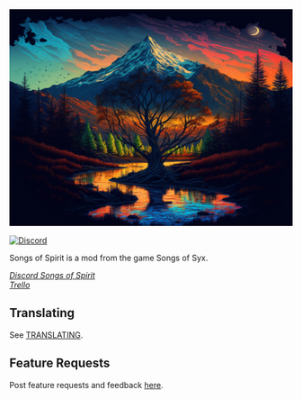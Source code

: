 <img src="core/assets/sprites/ui/Song_of_Spirit.png" width="650" height="385">

[![Discord](https://img.shields.io/discord/1101869575655657523.svg?logo=discord&logoColor=white&logoWidth=20&labelColor=7289DA&label=Discord&color=17cf48)](https://discord.gg/KCarMbDtJz)

Songs of Spirit is a mod from the game Songs of Syx.

_[Discord Songs of Spirit](https://discord.gg/KCarMbDtJz)_  
_[Trello](https://trello.com/b/H32S5f55/songs-of-spirit)_  
## Translating

See [TRANSLATING](TRANSLATING.md).

## Feature Requests

Post feature requests and feedback [here](https://discord.gg/KCarMbDtJz).  